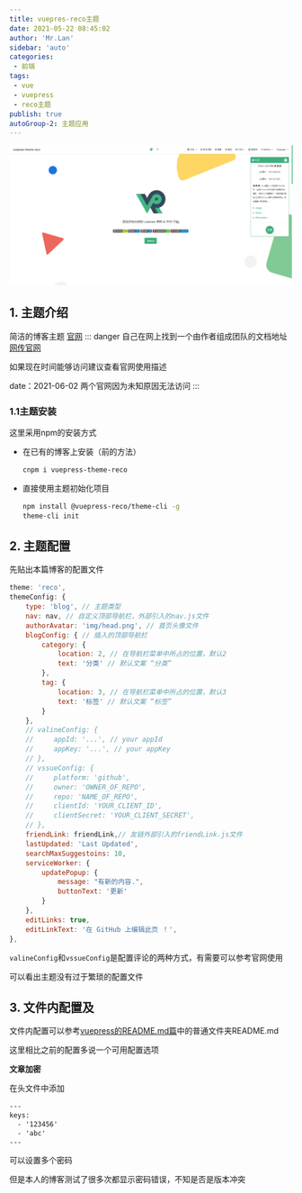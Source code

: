 ```yaml
--- 
title: vuepres-reco主题
date: 2021-05-22 08:45:02
author: 'Mr.Lan'
sidebar: 'auto'
categories: 
 - 前端
tags: 
 - vue
 - vuepress
 - reco主题
publish: true
autoGroup-2: 主题应用
---
```

![dom](./img/20220509152211.png)

## **1. 主题介绍**
简洁的博客主题 [官网](http://vuepress-theme-reco.recoluan.com)
::: danger
自己在网上找到一个由作者组成团队的文档地址[网传官网](http://www.likemashang.com/)

如果现在时间能够访问建议查看官网使用描述

date：2021-06-02 两个官网因为未知原因无法访问
:::
### **1.1主题安装**
这里采用npm的安装方式
+ 在已有的博客上安装（前的方法）
    ``` sh
    cnpm i vuepress-theme-reco
    ```
+ 直接使用主题初始化项目
    ``` sh
    npm install @vuepress-reco/theme-cli -g
    theme-cli init
    ```

## **2. 主题配置**
先贴出本篇博客的配置文件
``` js
theme: 'reco',
themeConfig: {
    type: 'blog', // 主题类型
    nav: nav, // 自定义顶部导航栏，外部引入的nav.js文件
    authorAvatar: 'img/head.png', // 首页头像文件
    blogConfig: { // 插入的顶部导航栏
        category: {
            location: 2, // 在导航栏菜单中所占的位置，默认2
            text: '分类' // 默认文案 “分类”
        },
        tag: {
            location: 3, // 在导航栏菜单中所占的位置，默认3
            text: '标签' // 默认文案 “标签”
        }
    },
    // valineConfig: {
    //     appId: '...', // your appId
    //     appKey: '...', // your appKey
    // },
    // vssueConfig: {
    //     platform: 'github',
    //     owner: 'OWNER_OF_REPO',
    //     repo: 'NAME_OF_REPO',
    //     clientId: 'YOUR_CLIENT_ID',
    //     clientSecret: 'YOUR_CLIENT_SECRET',
    // },
    friendLink: friendLink,// 友链外部引入的friendLink.js文件
    lastUpdated: 'Last Updated',
    searchMaxSuggestoins: 10,
    serviceWorker: {
        updatePopup: {
            message: "有新的内容.",
            buttonText: '更新'
        }
    },
    editLinks: true,
    editLinkText: '在 GitHub 上编辑此页 ！',
},
```
`valineConfig`和`vssueConfig`是配置评论的两种方式，有需要可以参考官网使用

可以看出主题没有过于繁琐的配置文件
## **3. 文件内配置及**
文件内配置可以参考[vuepress的README.md篇](./vuepress_readme.md)中的普通文件夹README.md

这里相比之前的配置多说一个可用配置选项

**文章加密**

在头文件中添加
```
---
keys:
  - '123456'
  - 'abc'
---
```
可以设置多个密码

但是本人的博客测试了很多次都显示密码错误，不知是否是版本冲突